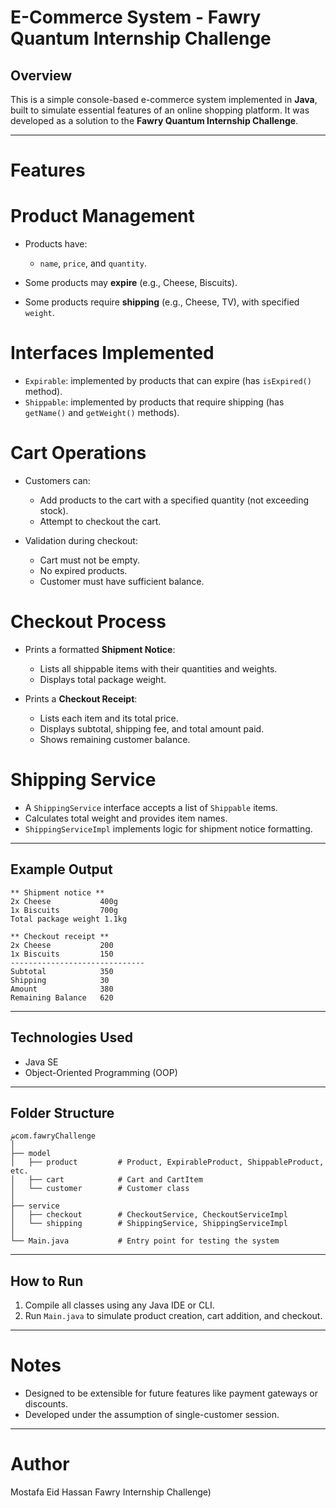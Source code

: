 # E-Commerce System - Fawry Quantum Internship Challenge

## Overview

This is a simple console-based e-commerce system implemented in **Java**, built to simulate essential features of an online shopping platform. It was developed as a solution to the **Fawry Quantum Internship Challenge**.

---

# Features

# Product Management

* Products have:

  * `name`, `price`, and `quantity`.
* Some products may **expire** (e.g., Cheese, Biscuits).
* Some products require **shipping** (e.g., Cheese, TV), with specified `weight`.

# Interfaces Implemented

* `Expirable`: implemented by products that can expire (has `isExpired()` method).
* `Shippable`: implemented by products that require shipping (has `getName()` and `getWeight()` methods).

# Cart Operations

* Customers can:

  * Add products to the cart with a specified quantity (not exceeding stock).
  * Attempt to checkout the cart.
* Validation during checkout:

  * Cart must not be empty.
  * No expired products.
  * Customer must have sufficient balance.

# Checkout Process

* Prints a formatted **Shipment Notice**:

  * Lists all shippable items with their quantities and weights.
  * Displays total package weight.
* Prints a **Checkout Receipt**:

  * Lists each item and its total price.
  * Displays subtotal, shipping fee, and total amount paid.
  * Shows remaining customer balance.

# Shipping Service

* A `ShippingService` interface accepts a list of `Shippable` items.
* Calculates total weight and provides item names.
* `ShippingServiceImpl` implements logic for shipment notice formatting.

---

## Example Output

```
** Shipment notice **
2x Cheese           400g
1x Biscuits         700g
Total package weight 1.1kg

** Checkout receipt **
2x Cheese           200
1x Biscuits         150
------------------------------
Subtotal            350
Shipping            30
Amount              380
Remaining Balance   620
```

---

## Technologies Used

* Java SE
* Object-Oriented Programming (OOP)

---

## Folder Structure

```
شcom.fawryChallenge
│
├── model
│   ├── product         # Product, ExpirableProduct, ShippableProduct, etc.
│   ├── cart            # Cart and CartItem
│   └── customer        # Customer class
│
├── service
│   ├── checkout        # CheckoutService, CheckoutServiceImpl
│   └── shipping        # ShippingService, ShippingServiceImpl
│
└── Main.java           # Entry point for testing the system
```

---

## How to Run

1. Compile all classes using any Java IDE or CLI.
2. Run `Main.java` to simulate product creation, cart addition, and checkout.

---

# Notes

* Designed to be extensible for future features like payment gateways or discounts.
* Developed under the assumption of single-customer session.

---

# Author

Mostafa Eid Hassan Fawry Internship Challenge)

